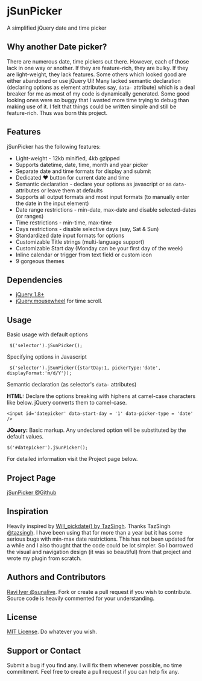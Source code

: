 # jSunPicker
A simplified jQuery date and time picker

## Why another Date picker?
There are numerous date, time pickers out there. However, each of those lack in one way or another. If they are feature-rich, they are bulky. If they are light-weight, they lack features. Some others which looked good are either abandoned or use jQuery UI!  Many lacked semantic declaration (declaring options as element attributes say, `data-` attribute) which is a deal breaker for me as most of my code is dynamically generated. Some good looking ones were so buggy that I wasted more time trying to debug than making use of it. I felt that things could be written simple and still be feature-rich. Thus was born this project.

## Features
jSunPicker has the following features:
* Light-weight - 12kb minified, 4kb gzipped
* Supports datetime, date, time, month and year picker
* Separate date and time formats for display and submit
* Dedicated &hearts; button for current date and time
* Semantic declaration - declare your options as javascript or as `data-` attributes or leave them at defaults
* Supports all output formats and most input formats (to manually enter the date in the input element)
* Date range restrictions - min-date, max-date and disable selected-dates (or ranges)
* Time restrictions - min-time, max-time
* Days restrictions - disable selective days (say, Sat & Sun)
* Standardized date input formats for options 
* Customizable Title strings (multi-language support)
* Customizable Start day (Monday can be your first day of the week)
* Inline calendar or trigger from text field or custom icon
* 9 gorgeous themes

## Dependencies
* [jQuery 1.8+](http://jquery.com/download/) 
* [jQuery.mousewheel](https://github.com/brandonaaron/jquery-mousewheel) for time scroll.

## Usage
Basic usage with default options

     $('selector').jSunPicker();

Specifying options in Javascript

     $('selector').jSunPicker({startDay:1, pickerType:'date', displayFormat:'m/d/Y'});

Semantic declaration (as selector's `data-` attributes)

**HTML:** Declare the options breaking with hiphens at camel-case characters like below. jQuery converts them to camel-case.

    <input id='datepicker' data-start-day = '1' data-picker-type = 'date' />

**JQuery:** Basic markup.  Any undeclared option will be substituted by the default values.

    $('#datepicker').jSunPicker();


For detailed information visit the Project page below. 

## Project Page
[jSunPicker @Github](http://sunalive.github.io/jSunPicker/)

## Inspiration
Heavily inspired by [Will_pickdate() by TazSingh](http://tazsingh.github.io/will_pickdate/). Thanks TazSingh [@tazsingh](https://www.github.com/tazsingh/). I have been using that for more than a year but it has some serious bugs with min-max date restrictions. This has not been updated for a while and I also thought that the code could be lot simpler. So I borrowed the visual and navigation design (it was so beautiful) from that project and wrote my plugin from scratch.

## Authors and Contributors
[Ravi Iyer @sunalive](https://www.github.com/sunalive/). Fork or create a pull request if you wish to contribute.  Source code is heavily commented for your understanding.  

## License
[MIT License](https://tldrlegal.com/license/mit-license). Do whatever you wish.

## Support or Contact
Submit a bug if you find any. I will fix them whenever possible, no time commitment. Feel free to create a pull request if you can help fix any. 

